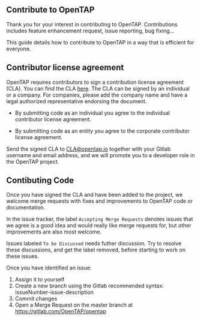## Contribute to OpenTAP

Thank you for your interest in contributing to OpenTAP. Contributions includes feature enhancement request, issue reporting, bug fixing...

This guide details how to contribute to OpenTAP in a way that is efficient for everyone.

## Contributor license agreement

OpenTAP requires contributors to sign a contribution license agreement (CLA). 
You can find the CLA [here](https://www.opentap.io/docs/OpenTAP%20Contributor%20License%20Agreement%20v2.pdf).
The CLA can be signed by an individual or a company. For companies, please add the company name and have a legal authorized representative endorsing the document.

*  By submitting code as an individual you agree to the individual contributor license agreement.

*  By submitting code as an entity you agree to the corporate contributor license agreement.

Send the signed CLA to [CLA@opentap.io](mailto:CLA@opentap.io) together with your Gitlab username and email address, and we will promote you to a developer role in the OpenTAP project.

## Contibuting Code   
   
Once you have signed the CLA and have been added to the project, we welcome merge requests with fixes and improvements to OpenTAP code or documentation.

In the issue tracker, the label `Accepting Merge Requests` denotes issues that we agree is a good idea and would really like merge requests for, but other improvements are also most welcome.

Issues labeled `To be Discussed` needs futher discussion. Try to resolve these discussions, and get the label removed, before starting to work on these issues.

Once you have identified an issue:   
1. Assign it to yourself   
2. Create a new branch using the Gitlab recommended syntax: issueNumber-issue-description   
3. Commit changes   
4. Open a Merge Request on the master branch at https://gitlab.com/OpenTAP/opentap
